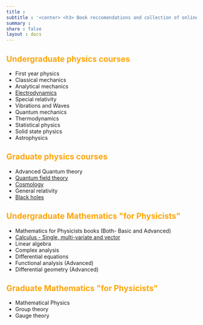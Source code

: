 ```yaml
---
title :
subtitle : '<center> <h3> Book reccomendations and collection of online resources for different topics </h3> </center>'
summary : 
share : false
layout : docs 
---
```


## <span style="color:orange">Undergraduate physics courses </span>

- First year physics 
- Classical mechanics
- Analytical mechanics
- [Electrodynamics]({{<ref"ug/ed">}})
- Special relativity
- Vibrations and Waves
- Quantum mechanics
- Thermodynamics
- Statistical physics
- Solid state physics 
- Astrophysics 

## <span style="color:orange"> Graduate physics courses </span>

- Advanced Quantum theory
- [Quantum field theory]({{<ref"grad/qft">}})
- [Cosmology]({{<ref"grad/cosmology">}})
- General relativity
- [Black holes]({{<ref"grad/bh">}})

## <span style="color:orange"> Undergraduate Mathematics "for Physicists" </span>

- Mathematics for Physicists books (Both- Basic and Advanced)
- [Calculus - Single, multi-variate and vector]({{<ref"math/calculus">}})
- Linear algebra
- Complex analysis
- Differential equations
- Functional analysis (Advanced)
- Differential geometry (Advanced)

## <span style="color:orange"> Graduate Mathematics "for Physicists" </span>

- Mathematical Physics
- Group theory
- Gauge theory
